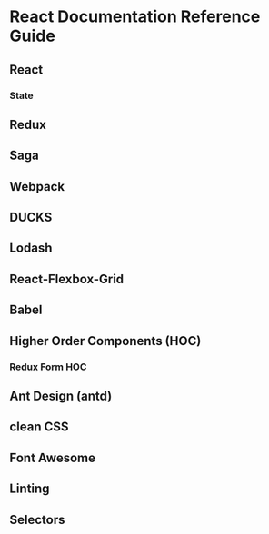 # React Documentation Reference Guide 
## React
 ### State
## Redux
## Saga 
## Webpack
## DUCKS
## Lodash
## React-Flexbox-Grid
## Babel
## Higher Order Components (HOC)
 ### Redux Form HOC
## Ant Design (antd)
## clean CSS 
## Font Awesome 
## Linting
## Selectors 
